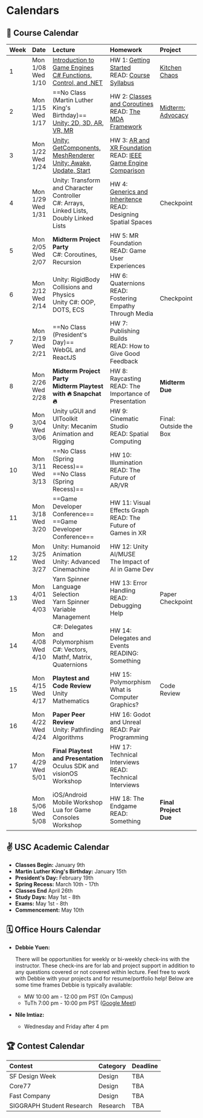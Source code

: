 # Calendars

## 📓 Course Calendar
| Week | Date                     | Lecture                                           | Homework              | Project |
| :----| :----------------------- | :------------------------------------------------ | :-------------------------------| :--------------|
| 1    | Mon 1/08 <br> Wed 1/10   | [Introduction to Game Engines](https://www.icloud.com/keynote/08aZs5s_uUorg5jJGt1aVn1UQ#Lecture1) <br> [C# Functions, Control, and .NET](https://www.icloud.com/keynote/021rBpeSLAtnFPZgx8e1kmDuQ#Lecture2) | HW 1: [Getting Started](./Homework/hw01.md)  <br> READ: [Course Syllabus](./courseinfo.md)  | [Kitchen Chaos](./Projects/kitchenchaos.md)  |
| 2    | Mon 1/15 <br> Wed 1/17   | ==No Class (Martin Luther King's Birthday)== <br> [Unity: 2D, 3D, AR, VR, MR](https://www.icloud.com/keynote/050xrnFQzZLyjkKliTs21EQkA#Lecture2)| HW 2: [Classes and Coroutines](./Homework/hw02.md) <br> READ: [The MDA Framework](https://users.cs.northwestern.edu/~hunicke/MDA.pdf) | [Midterm: Advocacy](./Projects/midterm.md) |
| 3    | Mon 1/22 <br> Wed 1/24     | [Unity: GetComponents, MeshRenderer](https://www.icloud.com/keynote/003pe71aPE5w0IWvWw7VrAoXQ#Lecture3) <br> [Unity: Awake, Update, Start](https://www.icloud.com/keynote/034qGf8MB2oMmxLVCu0hqz9BQ#Lecture3) | HW 3: [AR and XR Foundation](./Homework/hw03.md) <br> READ: [IEEE Game Engine Comparison](https://ieeexplore.ieee.org/document/9579618) | |
| 4    | Mon 1/29 <br> Wed 1/31   | Unity: Transform and Character Controller  <br> C#: Arrays, Linked Lists, Doubly Linked Lists | HW 4: [Generics and Inheritence](./Homework/hw03.md) <br> READ: Designing Spatial Spaces| Checkpoint |
| 5    | Mon 2/05 <br> Wed 2/07   |  **Midterm Project Party** <br>  C#: Coroutines, Recursion | HW 5: MR Foundation <br> READ: Game User Experiences | |
| 6    | Mon 2/12 <br> Wed 2/14   | Unity: RigidBody Collisions and Physics <br> Unity C#: OOP, DOTS, ECS | HW 6: Quaternions <br> READ: Fostering Empathy Through Media | <br> Checkpoint |
| 7    | Mon 2/19 <br> Wed 2/21   | ==No Class (President's Day)== <br> WebGL and ReactJS| HW 7: Publishing Builds <br> READ: How to Give Good Feedback |
| 8    | Mon 2/26 <br> Wed 2/28  |  **Midterm Project Party** <br> **Midterm Playtest with 🔥 Snapchat 🔥**| HW 8: Raycasting <br> READ: The Importance of Presentation | **Midterm Due** |
| 9    | Mon 3/04 <br> Wed 3/06 | Unity uGUI and UIToolkit <br> Unity: Mecanim Animation and Rigging | HW 9: Cinematic Studio <br> READ: Spatial Computing | Final: Outside the Box |
| 10   | Mon 3/11 <br> Wed 3/13 | ==No Class (Spring Recess)== <br> ==No Class (Spring Recess)== | HW 10: Illumination <br> READ: The Future of AR/VR |
| 11   | Mon 3/18 <br> Wed 3/20  | ==Game Developer Conference== <br> ==Game Developer Conference== | HW 11: Visual Effects Graph <br> READ: The Future of Games in XR |
| 12   | Mon 3/25 <br> Wed 3/27   | Unity: Humanoid Animation <br> Unity: Advanced Cinemachine | HW 12: Unity AI/MUSE <br> The Impact of AI in Game Dev |
| 13   | Mon 4/01 <br> Wed 4/03 | Yarn Spinner Language Selection <br> Yarn Spinner Variable Management| HW 13: Error Handling <br> READ: Debugging Help | Paper Checkpoint |
| 14   | Mon 4/08 <br> Wed 4/10 | C#: Delegates and Polymorphism <br> C#: Vectors, Mathf, Matrix, Quaternions | HW 14: Delegates and Events <br> READING: Something| |
| 15   | Mon 4/15 <br> Wed 4/17 <br> | **Playtest and Code Review** <br> Unity Mathematics | HW 15: Polymorphism <br> What is Computer Graphics? | Code Review |
| 16   | Mon 4/22 <br> Wed 4/24   | **Paper Peer Review** <br> Unity: Pathfinding Algorithms | HW 16: Godot and Unreal <br> READ: Pair Programming | |
| 17   | Mon 4/29 <br> Wed 5/01 | **Final Playtest and Presentation** <br> Oculus SDK and visionOS Workshop | HW 17: Technical Interviews <br> READ: Technical Interviews| |
| 18   | Mon 5/06 <br> Wed 5/08 | iOS/Android Mobile Workshop <br> Lua for Game Consoles Workshop | HW 18: The Endgame <br> READ: Something | **Final Project Due** |


## ✌️ USC Academic Calendar
* **Classes Begin:** January 9th
* **Martin Luther King's Birthday:** January 15th
* **President's Day:** February 19th
* **Spring Recess:** March 10th - 17th
* **Classes End** April 26th
* **Study Days:** May 1st - 8th
* **Exams:** May 1st - 8th
* **Commencement:** May 10th

## 🗓️ Office Hours Calendar

* **Debbie Yuen:** 
    
    There will be opportunities for weekly or bi-weekly check-ins with the instructor. These check-ins are for lab and project support in addition to any questions covered or not covered within lecture. Feel free to work with Debbie with your projects and for resume/portfolio help! Below are some time frames Debbie is typically available:

    * MW 10:00 am - 12:00 pm PST (On Campus)
    * TuTh 7:00 pm - 10:00 pm PST ([Google Meet]())

* **Nile Imtiaz:**
    *  Wednesday and Friday after 4 pm

## 🏆 Contest Calendar
| Contest        | Category | Deadline |
| :------------- | :------- | :------- |
| SF Design Week | Design   | TBA      |
| Core77         | Design   | TBA      |
| Fast Company   | Design   | TBA      |
| SIGGRAPH Student Research | Research | TBA |